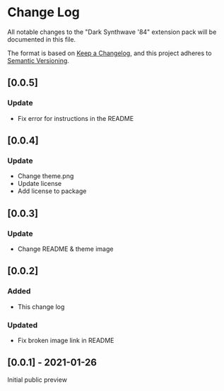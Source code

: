 # Change Log
All notable changes to the "Dark Synthwave '84"
extension pack will be documented in this file.

The format is based on [Keep a Changelog](https://keepachangelog.com/en/1.0.0/),
and this project adheres to [Semantic Versioning](https://semver.org/spec/v2.0.0.html).

## [0.0.5]
### Update
- Fix error for instructions in the README
## [0.0.4]
### Update
- Change theme.png
- Update license
- Add license to package

## [0.0.3]
### Update
- Change README & theme image

## [0.0.2]
### Added
- This change log
### Updated
- Fix broken image link in README

## [0.0.1] - 2021-01-26
Initial public preview


